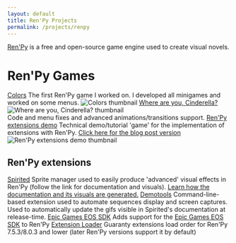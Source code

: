 ```yaml
---
layout: default
title: Ren'Py Projects
permalink: /projects/renpy
---
```


[Ren'Py](https://www.renpy.org/) is a free and open-source game engine used to create visual novels.

# Ren'Py Games

<dyntable>
    <cell>
        <a href="https://kiminako.itch.io/Colors" target="_blank"><heading>Colors</heading></a>
        The first Ren'Py game I worked on. I developed all minigames and worked on some menus.
        <img title="Colors thumbnail" src="https://img.itch.zone/aW1nLzk5NTU0NDQuanBn/315x250%23c/HFihO4.jpg" />
    </cell><cell>
        <a href="https://kiminako.itch.io/where-are-you-cinderella" target="_blank"><heading>Where are you, Cinderella?</heading></a>
        <img title="Where are you, Cinderella? thumbnail" src="https://img.itch.zone/aW1nLzY5NTQ0NTQucG5n/315x250%23c/lv%2BS6V.png" /><br />
        Code and menu fixes and advanced animations/transitions support.
    </cell><cell>
        <a href="https://ayowel.itch.io/renpy-extensions-demo" target="_blank"><heading>Ren'Py extensions demo</heading></a>
        Technical demo/tutorial 'game' for the implementation of extensions with Ren'Py.
        <a href="{% post_url 2023-01-08-renpy-extension-creation %}">Click here for the blog post version</a>
        <img title="Ren'Py extensions demo thumbnail" src="https://img.itch.zone/aW1nLzEwNDA1Mjc1LnBuZw==/315x250%23c/siBmag.png" />
    </cell>
</dyntable>

## Ren'Py extensions

<dyntable>
    <cell>
        <a href="https://ayowel.github.io/spirited/" target="_blank"><heading>Spirited</heading></a>
        Sprite manager used to easily produce 'advanced' visual effects in Ren'Py (follow the link for documentation and visuals).
        <a href="{% post_url 2023-01-15-renpy-demotools %}">Learn how the documentation and its visuals are generated.</a>
    </cell><cell>
        <a href="https://github.com/Ayowel/renpy-demotools" target="_blank"><heading>Demotools</heading></a>
        Command-line-based extension used to automate sequences display and screen captures. Used to automatically update the gifs visible in Spirited's documentation at release-time.
    </cell><cell>
        <a href="https://github.com/Ayowel/renpy-epicgames-eos" target="_blank"><heading>Epic Games EOS SDK</heading></a>
        Adds support for the <a href="https://dev.epicgames.com/portal/en-US/home/sdk-download">Epic Games EOS SDK</a> to Ren'Py
    </cell><cell>
        <a href="https://github.com/Ayowel/renpy-extension-loader" target="_blank"><heading>Extension Loader</heading></a>
        Guaranty extensions load order for Ren'Py 7.5.3/8.0.3 and lower (later Ren'Py versions support it by default)
    </cell>
</dyntable>
